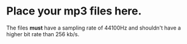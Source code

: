 # Place your mp3 files here.
The files **must** have a sampling rate of 44100Hz and shouldn't have a higher bit rate than 256 kb/s.

